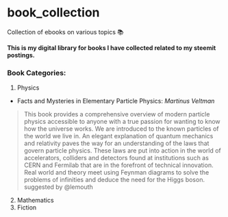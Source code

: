 # book_collection
Collection of ebooks on various topics 📚 

**This is my digital library for books I have collected related to my steemit postings.**

### Book Categories:
1. Physics
- Facts and Mysteries in Elementary Particle Physics: *Martinus Veltman*
> This book provides a comprehensive overview of modern particle physics accessible to anyone with a true passion for wanting to know how the universe works. We are introduced to the known particles of the world we live in. An elegant explanation of quantum mechanics and relativity paves the way for an understanding of the laws that govern particle physics. These laws are put into action in the world of accelerators, colliders and detectors found at institutions such as CERN and Fermilab that are in the forefront of technical innovation. Real world and theory meet using Feynman diagrams to solve the problems of infinities and deduce the need for the Higgs boson.
suggested by @lemouth

2. Mathematics
3. Fiction
